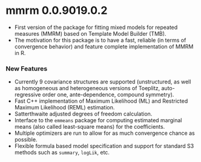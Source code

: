 # mmrm 0.0.9019.0.2

- First version of the package for fitting mixed models for repeated measures
  (MMRM) based on Template Model Builder (TMB).
- The motivation for this package is to have a fast, reliable (in terms of
  convergence behavior) and feature complete implementation of MMRM in R.

### New Features

- Currently 9 covariance structures are supported (unstructured, as well as
  homogeneous and heterogeneous versions of Toeplitz, auto-regressive order one,
  ante-dependence, compound symmetry).
- Fast C++ implementation of Maximum Likelihood (ML) and Restricted Maximum
  Likelihood (REML) estimation.
- Satterthwaite adjusted degrees of freedom calculation.
- Interface to the `emmeans` package for computing estimated marginal means
  (also called least-square means) for the coefficients.
- Multiple optimizers are run to allow for as much convergence chance as possible.
- Flexible formula based model specification and support for standard S3 methods such
  as `summary`, `logLik`, etc.
